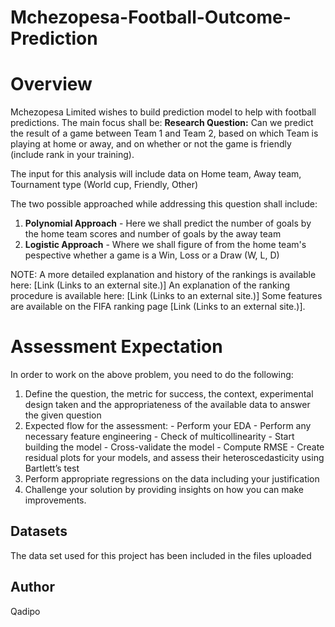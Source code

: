 # Mchezopesa-Football-Outcome-Prediction

# Overview

Mchezopesa Limited wishes to build prediction model to help with football predictions. The main focus shall be:
**Research Question:** Can we predict the result of a game between Team 1 and Team 2, based on which Team is playing at home or away, and on whether or not the game is friendly (include rank in your training).

The input for this analysis will include data on Home team, Away team, Tournament type (World cup, Friendly, Other)

The two possible approached while addressing this question shall include:
1. **Polynomial Approach** - Here we shall predict the number of goals by the home team scores and number of goals by the away team
2. **Logistic Approach** - Where we shall figure of from the home team's pespective whether a game is a Win, Loss or a Draw (W, L, D)

NOTE:
A more detailed explanation and history of the rankings is available here: [Link (Links to an external site.)] 
An explanation of the ranking procedure is available here: [Link (Links to an external site.)]
Some features are available on the FIFA ranking page [Link (Links to an external site.)].

# Assessment Expectation

In order to work on the above problem, you need to do the following: 
1. Define the question, the metric for success, the context, experimental design taken and the appropriateness of the available data to answer the given question
2. Expected flow for the assessment:
            - Perform your EDA
            - Perform any necessary feature engineering 
            - Check of multicollinearity
            - Start building the model
            - Cross-validate the model
            - Compute RMSE
            - Create residual plots for your models, and assess their heteroscedasticity using Bartlett’s test
3. Perform appropriate regressions on the data including your justification
4. Challenge your solution by providing insights on how you can make improvements.

## Datasets
The data set used for this project has been included in the files uploaded

## Author
Qadipo
